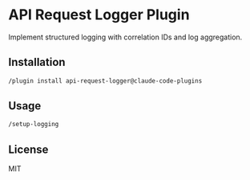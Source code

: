 # API Request Logger Plugin

Implement structured logging with correlation IDs and log aggregation.

## Installation

```bash
/plugin install api-request-logger@claude-code-plugins
```

## Usage

```bash
/setup-logging
```

## License

MIT
